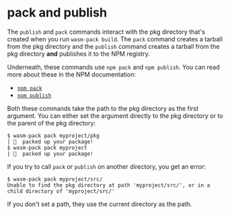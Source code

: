 # pack and publish

The `publish` and `pack` commands interact with the pkg directory that's
created when you run `wasm-pack build`. The `pack` command creates a tarball
from the pkg directory and the `publish` command creates a tarball from the
pkg directory __and__ publishes it to the NPM registry.

Underneath, these commands use `npm pack` and `npm publish`. You can read
more about these in the NPM documentation:

- [`npm pack`](https://docs.npmjs.com/cli/pack)
- [`npm publish`](https://docs.npmjs.com/cli/publish)

Both these commands take the path to the pkg directory as the first argument.
You can either set the argument directly to the pkg directory or to the parent
of the pkg directory:

```
$ wasm-pack pack myproject/pkg
| 🎒  packed up your package!
$ wasm-pack pack myproject
| 🎒  packed up your package!
```

If you try to call `pack` or `publish` on another directory, you get an error:

```
$ wasm-pack pack myproject/src/
Unable to find the pkg directory at path 'myproject/src/', or in a child directory of 'myproject/src/'
```

If you don't set a path, they use the current directory as the path.
